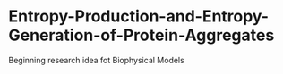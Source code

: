 # Entropy-Production-and-Entropy-Generation-of-Protein-Aggregates
Beginning research idea fot Biophysical Models
